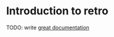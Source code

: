 # Introduction to retro

TODO: write [great documentation](http://jacobian.org/writing/great-documentation/what-to-write/)
